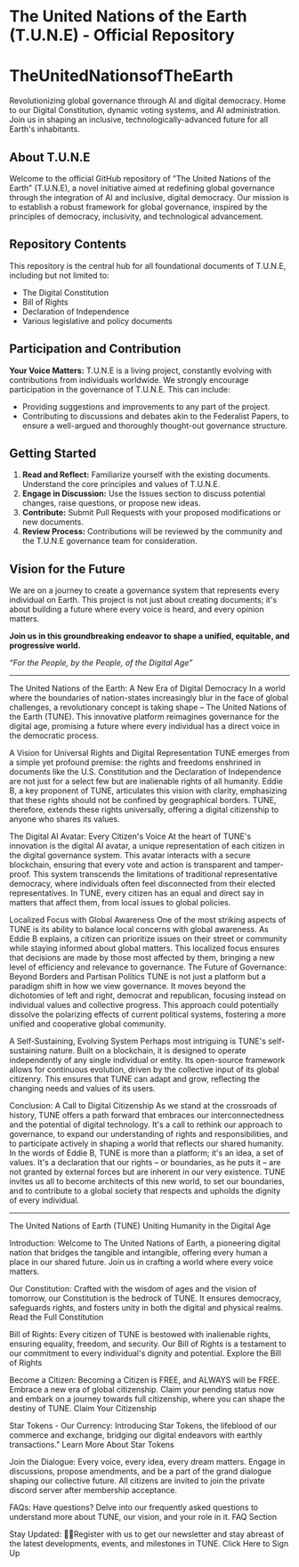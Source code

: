 # The United Nations of the Earth (T.U.N.E) - Official Repository

# TheUnitedNationsofTheEarth
Revolutionizing global governance through AI and digital democracy. Home to our Digital Constitution, dynamic voting systems, and AI administration. Join us in shaping an inclusive, technologically-advanced future for all Earth's inhabitants.

## About T.U.N.E
Welcome to the official GitHub repository of "The United Nations of the Earth" (T.U.N.E), a novel initiative aimed at redefining global governance through the integration of AI and inclusive, digital democracy. Our mission is to establish a robust framework for global governance, inspired by the principles of democracy, inclusivity, and technological advancement.

## Repository Contents
This repository is the central hub for all foundational documents of T.U.N.E, including but not limited to:
- The Digital Constitution
- Bill of Rights
- Declaration of Independence
- Various legislative and policy documents

## Participation and Contribution
**Your Voice Matters:** T.U.N.E is a living project, constantly evolving with contributions from individuals worldwide. We strongly encourage participation in the governance of T.U.N.E. This can include:
- Providing suggestions and improvements to any part of the project.
- Contributing to discussions and debates akin to the Federalist Papers, to ensure a well-argued and thoroughly thought-out governance structure.

## Getting Started
1. **Read and Reflect:** Familiarize yourself with the existing documents. Understand the core principles and values of T.U.N.E.
2. **Engage in Discussion:** Use the Issues section to discuss potential changes, raise questions, or propose new ideas.
3. **Contribute:** Submit Pull Requests with your proposed modifications or new documents.
4. **Review Process:** Contributions will be reviewed by the community and the T.U.N.E governance team for consideration.

## Vision for the Future
We are on a journey to create a governance system that represents every individual on Earth. This project is not just about creating documents; it's about building a future where every voice is heard, and every opinion matters. 

**Join us in this groundbreaking endeavor to shape a unified, equitable, and progressive world.**

*“For the People, by the People, of the Digital Age”*

--------

The United Nations of the Earth: A New Era of Digital Democracy
In a world where the boundaries of nation-states increasingly blur in the face of global challenges, a revolutionary concept is taking shape – The United Nations of the Earth (TUNE). This innovative platform reimagines governance for the digital age, promising a future where every individual has a direct voice in the democratic process.

A Vision for Universal Rights and Digital Representation
TUNE emerges from a simple yet profound premise: the rights and freedoms enshrined in documents like the U.S. Constitution and the Declaration of Independence are not just for a select few but are inalienable rights of all humanity. Eddie B, a key proponent of TUNE, articulates this vision with clarity, emphasizing that these rights should not be confined by geographical borders. TUNE, therefore, extends these rights universally, offering a digital citizenship to anyone who shares its values.

The Digital AI Avatar: Every Citizen's Voice
At the heart of TUNE's innovation is the digital AI avatar, a unique representation of each citizen in the digital governance system. This avatar interacts with a secure blockchain, ensuring that every vote and action is transparent and tamper-proof. This system transcends the limitations of traditional representative democracy, where individuals often feel disconnected from their elected representatives. In TUNE, every citizen has an equal and direct say in matters that affect them, from local issues to global policies.

Localized Focus with Global Awareness
One of the most striking aspects of TUNE is its ability to balance local concerns with global awareness. As Eddie B explains, a citizen can prioritize issues on their street or community while staying informed about global matters. This localized focus ensures that decisions are made by those most affected by them, bringing a new level of efficiency and relevance to governance.
The Future of Governance: Beyond Borders and Partisan Politics
TUNE is not just a platform but a paradigm shift in how we view governance. It moves beyond the dichotomies of left and right, democrat and republican, focusing instead on individual values and collective progress. This approach could potentially dissolve the polarizing effects of current political systems, fostering a more unified and cooperative global community.

A Self-Sustaining, Evolving System
Perhaps most intriguing is TUNE's self-sustaining nature. Built on a blockchain, it is designed to operate independently of any single individual or entity. Its open-source framework allows for continuous evolution, driven by the collective input of its global citizenry. This ensures that TUNE can adapt and grow, reflecting the changing needs and values of its users.

Conclusion: A Call to Digital Citizenship
As we stand at the crossroads of history, TUNE offers a path forward that embraces our interconnectedness and the potential of digital technology. It's a call to rethink our approach to governance, to expand our understanding of rights and responsibilities, and to participate actively in shaping a world that reflects our shared humanity.
In the words of Eddie B, TUNE is more than a platform; it's an idea, a set of values. It's a declaration that our rights – or boundaries, as he puts it – are not granted by external forces but are inherent in our very existence. TUNE invites us all to become architects of this new world, to set our boundaries, and to contribute to a global society that respects and upholds the dignity of every individual.

--------

The United Nations of Earth (TUNE) Uniting Humanity in the Digital Age

Introduction: Welcome to The United Nations of Earth, a pioneering digital nation that bridges the tangible and intangible, offering every human a place in our shared future. Join us in crafting a world where every voice matters. 

Our Constitution: Crafted with the wisdom of ages and the vision of tomorrow, our Constitution is the bedrock of TUNE. It ensures democracy, safeguards rights, and fosters unity in both the digital and physical realms.  Read the Full Constitution

Bill of Rights: 
Every citizen of TUNE is bestowed with inalienable rights, ensuring equality, freedom, and security. Our Bill of Rights is a testament to our commitment to every individual's dignity and potential.  Explore the Bill of Rights

Become a Citizen: 
Becoming a Citizen is FREE, and ALWAYS will be FREE. Embrace a new era of global citizenship. Claim your pending status now and embark on a journey towards full citizenship, where you can shape the destiny of TUNE.  Claim Your Citizenship

Star Tokens - Our Currency: 
Introducing Star Tokens, the lifeblood of our commerce and exchange, bridging our digital endeavors with earthly transactions." Learn More About Star Tokens

Join the Dialogue: 
Every voice, every idea, every dream matters. Engage in discussions, propose amendments, and be a part of the grand dialogue shaping our collective future. All citizens are invited to join the private discord server after membership acceptance. 

FAQs:
Have questions? Delve into our frequently asked questions to understand more about TUNE, our vision, and your role in it.  FAQ Section

Stay Updated: Register with us to get our newsletter and stay abreast of the latest developments, events, and milestones in TUNE.  Click Here to Sign Up

